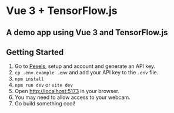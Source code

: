 # Vue 3 + TensorFlow.js

## A demo app using Vue 3 and TensorFlow.js

## Getting Started

1. Go to [Pexels](https://www.pexels.com/api/), setup and account and generate an API key.
2. `cp .env.example .env` and add your API key to the `.env` file.
3. `npm install`
4. `npm run dev` or `vite dev`
5. Open [http://localhost:5173](http://localhost:5173) in your browser.
6. You may need to allow access to your webcam.
7. Go build something cool!